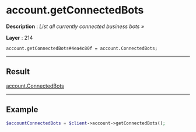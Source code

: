 # account.getConnectedBots

**Description** : *List all currently connected business bots &raquo;*

**Layer** : 214

```tl
account.getConnectedBots#4ea4c80f = account.ConnectedBots;
```

---

## Result

[account.ConnectedBots](type/account.ConnectedBots)

---

## Example

```php
$accountConnectedBots = $client->account->getConnectedBots();
```